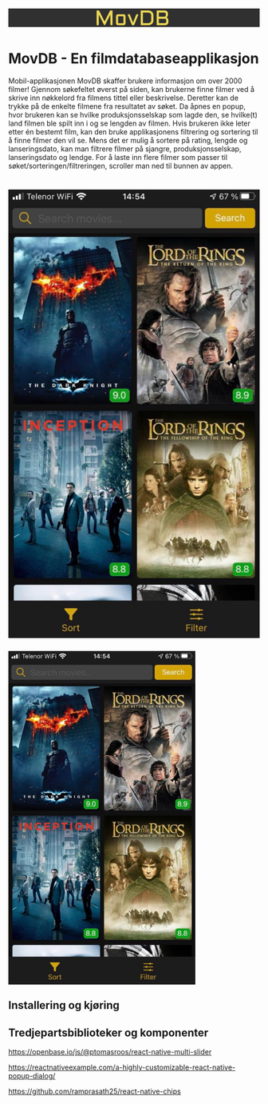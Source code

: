 # ![MovDB](assets/head.png)

# MovDB - En filmdatabaseapplikasjon

Mobil-applikasjonen MovDB skaffer brukere informasjon om over 2000 filmer! Gjennom søkefeltet øverst på siden, kan brukerne finne filmer ved å skrive inn nøkkelord fra filmens tittel eller beskrivelse. Deretter kan de trykke på de enkelte filmene fra resultatet av søket. Da åpnes en popup, hvor brukeren kan se hvilke produksjonsselskap som lagde den, se hvilke(t) land filmen ble spilt inn i og se lengden av filmen. Hvis brukeren ikke leter etter én bestemt film, kan den bruke applikasjonens filtrering og sortering til å finne filmer den vil se. Mens det er mulig å sortere på rating, lengde og lanseringsdato, kan man filtrere filmer på sjangre, produksjonsselskap, lanseringsdato og lendge. For å laste inn flere filmer som passer til søket/sorteringen/filtreringen, scroller man ned til bunnen av appen.  

# ![](assets/movDBApp.jpg)
<img src="assets/movDBApp.jpg"  width="375" height="667" align="center">

## Installering og kjøring


## Tredjepartsbiblioteker og komponenter

https://openbase.io/js/@ptomasroos/react-native-multi-slider

https://reactnativeexample.com/a-highly-customizable-react-native-popup-dialog/

https://github.com/ramprasath25/react-native-chips
